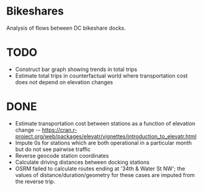 # Bikeshares
Analysis of flows between DC bikeshare docks.

# TODO
- Construct bar graph showing trends in total trips
- Estimate total trips in counterfactual world where transportation cost does not depend on elevation changes


# DONE
- Estimate transportation cost between stations as a function of elevation change
-- https://cran.r-project.org/web/packages/elevatr/vignettes/introduction_to_elevatr.html
- Impute 0s for stations which are both operational in a particular month but do not see pairwise traffic
- Reverse geocode station coordinates
- Calculate driving distances between docking stations
- OSRM failed to calculate routes ending at '34th & Water St NW'; the values of distance/duration/geometry for these cases are imputed from the reverse trip.
